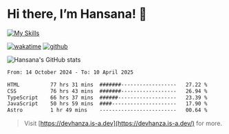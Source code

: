 # Hi there, I’m Hansana! 👋

[![My Skills](https://skillicons.dev/icons?i=js,ts,react,angular,nodejs,py,wordpress)](https://hansana.is-a.dev)

[![wakatime](https://wakatime.com/badge/user/cf3817f9-1dca-4dc8-876a-c4ae6f6942cc.svg)](https://wakatime.com/@cf3817f9-1dca-4dc8-876a-c4ae6f6942cc)
[![github](https://img.shields.io/github/followers/DevHanza?logo=github&style=plastic)](https://github.com/DevHanza?tab=followers)

![Hansana's GitHub stats](https://github-readme-stats.vercel.app/api?username=DevHanza\&hide=issues\&show_icons=true&theme=dark)

<!--START_SECTION:waka-->

```txt
From: 14 October 2024 - To: 10 April 2025

HTML          77 hrs 31 mins  #######------------------   27.22 %
CSS           76 hrs 43 mins  #######------------------   26.94 %
TypeScript    66 hrs 37 mins  ######-------------------   23.39 %
JavaScript    50 hrs 59 mins  ####---------------------   17.90 %
Astro         1 hr 49 mins    -------------------------   00.64 %
```

<!--END_SECTION:waka-->

> Visit [https://devhanza.is-a.dev](https://devhanza.is-a.dev/) for more.
